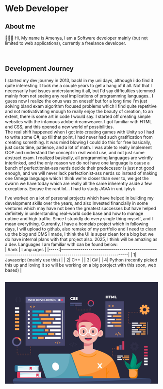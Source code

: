 #  Web Developer
## About me
👋👋👋 Hi, My name is Amenya, I am a Software developer mainly (but not limited to web applications), currently a freelance developer. </br> 
</br>
</br>
## Development Journey
I started my dev journey in 2013, backl in my uni days, although i do find it quite interesting it took me a couple years to get a hang of it all. Not that I necessarily had issues understanding it all,
but I'd say difficulties stemmed mainly from not seeing any real implications of programming languages.. I guess now I realize the onus was on oneself but for a long time I'm just solving bland exam
algorithm focused problems which I find quite repetitive and not motivativating enough to really enjoy the beauty of creation, to an extent, there is some art in code I would say.
I started off creating simple websites with the infamous adobe dreamweaver. I got familiar with HTML and CSS, and this opened a new world of possibilities. 
</br>
The real shift happened when I got into creating games with Unity so I had to write some C#, up till that point, I had never had such gratification from creating something. It was mind blowing I could do
this for free basically, just costs time, patience, and a lot of math. 
I was able to really implement OOP and understand the concept in real world use, and not just some abstract exam. I realized basically, all programming languages are weirdly interlinked, and the only reason
we do not have one language is cause a bunch of perfectionist-ass nerds decide their predecessor is just not good enough, and we will never lack perfectionist-ass nerds so instead of making one Omega language 
which I think we're closer than ever to, we get the swarm we have today which are really all the same inherently aside a few exceptions.
Excuse the rant lol... I had to study JAVA in uni. Iykyk

I've worked on a lot of personal projects which have helped in building my development skills over the years, and also Invested financially in some ventures which may have not been the greatest successes but have
helped definitely in understanding real-world code base and how to manage uptime and high traffic. Since I stupidly do every single thing myself, and I mean everything. Currently, I have a homelab project which in
following days, I will upload to github, also remake of my portfolio and I need to clean up the blog and CMS i made, I think the UI is super clean for a blog but we do have internal plans with that project also.
2025, I think will be amazing as a dev. 
Languages I am familiar with can be found below:
</br>
| Rank | Languages                                                                                                      |
|-----:|----------------------------------------------------------------------------------------------------------------|
|     1| Javascript (mainly use this)                                                                                   | 
|     2| C++                                                                                                            |
|     3| C#                                                                                                             |
|     4| Python (recently picked this up and loving it so will be working on a big poroject with this soon, web based)  |  
</br>

<picture>
 <source media="(prefers-color-scheme: dark)" srcset="/assets/images/image1.jpg">
 <source media="(prefers-color-scheme: light)" srcset="/assets/images/image1.jpg">
 <img alt="Shows an illustration of A developer" src="/assets/images/image1.jpg">
</picture>

